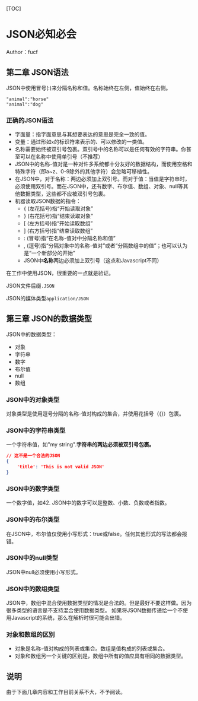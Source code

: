 [TOC]
# JSON必知必会
Author：fucf

## 第二章 JSON语法
JSON中使用冒号(:)来分隔名称和值。名称始终在左侧，值始终在右侧。
```
"animal":"horse"
"animal":"dog"
```

### 正确的JSON语法
* 字面量：指字面意思与其想要表达的意思是完全一致的值。
* 变量：通过形如`x`的标识符来表示的、可以修改的一类值。
* 名称需要始终被双引号包裹。双引号中的名称可以是任何有效的字符串。你甚至可以在名称中使用单引号（不推荐）
* JSON中的名称-值对是一种对许多系统都十分友好的数据结构，而使用空格和特殊字符（即a~z、0-9除外的其他字符）会忽略可移植性。
* 在JSON中，对于名称：两边必须加上双引号。而对于值：当值是字符串时，必须使用双引号。而在JSON中，还有数字、布尔值、数组、对象、null等其他数据类型，这些都不应被双引号包裹。
* 机器读取JSON数据的指令：
    * { (左花括号)指“开始读取对象”
    * } (右花括号)指“结束读取对象”
    * [ (左方括号)指“开始读取数组”
    * ] (右方括号)指“结束读取数组”
    * : (冒号)指“在名称-值对中分隔名称和值”
    * , (逗号)指“分隔对象中的名称-值对”或者“分隔数组中的值”；也可以认为是“一个新部分的开始”
    * JSON中**名称**两边必须加上双引号（这点和Javascript不同）
 
 在工作中使用JSON，很重要的一点就是验证。
    
 JSON文件后缀`.JSON`
 
 JSON的媒体类型`application/JSON`
 
 
## 第三章 JSON的数据类型
JSON中的数据类型：
* 对象
* 字符串
* 数字
* 布尔值
* null
* 数组

### JSON中的对象类型
对象类型是使用逗号分隔的名称-值对构成的集合，并使用花括号（{}）包裹。

### JSON中的字符串类型
一个字符串值，如"my string".**字符串的两边必须被双引号包裹。**

```JSON
// 这不是一个合法的JSON
{
    'title': 'This is not valid JSON'
}
```


### JSON中的数字类型
一个数字值，如42. JSON中的数字可以是整数、小数、负数或者指数。

### JSON中的布尔类型
在JSON中，布尔值仅使用小写形式：true或false。任何其他形式的写法都会报错。

### JSON中的null类型
JSON中null必须使用小写形式。

### JSON中的数组类型
JSON中，数组中混合使用数据类型的情况是合法的。但是最好不要这样做。因为很多类型的语言是不支持混合使用数据类型。
如果将JSON数据传递给一个不使用Javascript的系统，那么在解析时很可能会出错。

### 对象和数组的区别
* 对象是名称-值对构成的列表或集合。数组是值构成的列表或集合。
* 对象和数组另一个关键的区别是，数组中所有的值应具有相同的数据类型。

## 说明
由于下面几章内容和工作目前关系不大，不予阅读。







